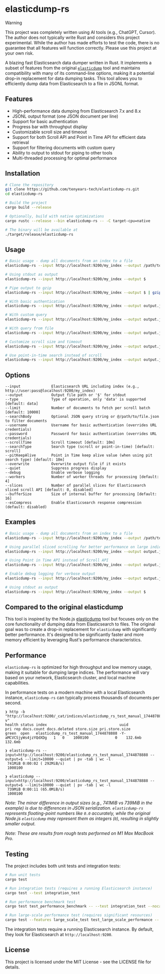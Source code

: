 # elasticdump-rs

> [!WARNING]
> This project was completely written using AI tools (e.g., ChatGPT, Cursor). The author does not typically write Rust and considers this project experimental. While the author has made efforts to test the code, there is no guarantee that all features will function correctly. Please use this project at your own risk.

A blazing fast Elasticsearch data dumper written in Rust. It implements a subset of features from the original [`elasticdump`](https://github.com/elasticsearch-dump/elasticsearch-dump) tool and maintains compatibility with many of its command-line options, making it a potential drop-in replacement for data dumping tasks. This tool allows you to efficiently dump data from Elasticsearch to a file in JSONL format.

## Features

- High-performance data dumping from Elasticsearch 7.x and 8.x
- JSONL output format (one JSON document per line)
- Support for basic authentication
- Progress bar with throughput display
- Customizable scroll size and timeout
- Support for both Scroll API and Point in Time API for efficient data retrieval
- Support for filtering documents with custom query
- Ability to output to stdout for piping to other tools
- Multi-threaded processing for optimal performance

## Installation

```bash
# Clone the repository
git clone https://github.com/tenyears-tech/elasticdump-rs.git
cd elasticdump-rs

# Build the project
cargo build --release

# Optionally, build with native optimizations
cargo rustc --release --bin elasticdump-rs -- -C target-cpu=native

# The binary will be available at
./target/release/elasticdump-rs
```

## Usage

```bash
# Basic usage - dump all documents from an index to a file
elasticdump-rs --input http://localhost:9200/my_index --output /path/to/output.jsonl

# Using stdout as output
elasticdump-rs --input http://localhost:9200/my_index --output $

# Pipe output to gzip
elasticdump-rs --input http://localhost:9200/my_index --output $ | gzip > output.jsonl.gz

# With basic authentication
elasticdump-rs --input http://localhost:9200/my_index --output output.jsonl --username user --password pass

# With custom query
elasticdump-rs --input http://localhost:9200/my_index --output output.jsonl --searchBody '{"query":{"match":{"field":"value"}}}'

# With query from file
elasticdump-rs --input http://localhost:9200/my_index --output output.jsonl --searchBody @query.json

# Customize scroll size and timeout
elasticdump-rs --input http://localhost:9200/my_index --output output.jsonl --limit 5000 --scrollTime 5m

# Use point-in-time search instead of scroll
elasticdump-rs --input http://localhost:9200/my_index --output output.jsonl --searchType pit --pitKeepAlive 2m
```

## Options

```plain
--input              Elasticsearch URL including index (e.g., http://user:pass@localhost:9200/my_index)
--output             Output file path or '$' for stdout
--type               Type of operation, only 'data' is supported [default: data]
--limit              Number of documents to fetch per scroll batch [default: 10000]
--searchBody         Optional JSON query string or @/path/to/file.json to filter documents
--username           Username for basic authentication (overrides URL credentials)
--password           Password for basic authentication (overrides URL credentials)
--scrollTime         Scroll timeout [default: 10m]
--searchType         Search type (scroll or point-in-time) [default: scroll]
--pitKeepAlive       Point in Time keep alive value (when using pit search type) [default: 10m]
--overwrite          Overwrite output file if it exists
--quiet              Suppress progress display
--debug              Enable verbose logging
--workers            Number of worker threads for processing [default: 4]
--slices             Number of parallel slices for Elasticsearch sliced scroll API [default: 0, disabled]
--bufferSize         Size of internal buffer for processing [default: 16]
--esCompress         Enable Elasticsearch response compression (default: disabled)
```

## Examples

```bash
# Basic usage - dump all documents from an index to a file
elasticdump-rs --input http://localhost:9200/my_index --output /path/to/output.jsonl

# Using parallel sliced scrolling for better performance on large indices
elasticdump-rs --input http://localhost:9200/my_index --output output.jsonl --slices 4

# Using Point in Time API instead of Scroll API
elasticdump-rs --input http://localhost:9200/my_index --output output.jsonl --searchType pit

# Enable debug logging for verbose output
elasticdump-rs --input http://localhost:9200/my_index --output output.jsonl --debug

# Using stdout as output
elasticdump-rs --input http://localhost:9200/my_index --output $
```

## Compared to the original elasticdump

This tool is inspired by the Node.js [elasticdump](https://github.com/elasticsearch-dump/elasticsearch-dump) tool but focuses only on the core functionality of dumping data from Elasticsearch to files. The original goal was to create a drop-in replacement for `elasticdump` with significantly better performance. It's designed to be significantly faster and more memory efficient by leveraging Rust's performance characteristics.

## Performance

`elasticdump-rs` is optimized for high throughput and low memory usage, making it suitable for dumping large indices. The performance will vary based on your network, Elasticsearch cluster, and local machine capabilities.

In performance tests on a modern machine with a local Elasticsearch instance, `elasticdump-rs` can typically process thousands of documents per second.

```shell
❯ http -b "http://localhost:9200/_cat/indices/elasticdump_rs_test_manual_1744878888?v"
health status index                                 uuid                   pri rep docs.count docs.deleted store.size pri.store.size
green  open   elasticdump_rs_test_manual_1744878888 -Y-aMCVCSjyWs4jzYQdXDg   1   0    1000100            0    132.6mb        132.6mb

❯ elasticdump-rs --input=http://localhost:9200/elasticdump_rs_test_manual_1744878888 --output=$ --limit=10000 --quiet | pv -tab | wc -l
 741MiB 0:00:02 ( 292MiB/s)
 1000100

❯ elasticdump --input=http://localhost:9200/elasticdump_rs_test_manual_1744878888 --output=$ --limit=10000 --quiet | pv -tab | wc -l
 739MiB 0:00:11 (65.0MiB/s)
 1000100
```

*Note: The minor difference in output sizes (e.g., 741MiB vs 739MiB in the example) is due to differences in JSON serialization. `elasticdump-rs` represents floating-point numbers like `0.0` accurately, while the original Node.js `elasticdump` may represent them as integers (`0`), resulting in slightly smaller output.*

*Note: These are results from rough tests performed on M1 Max MacBook Pro.*

## Testing

The project includes both unit tests and integration tests:

```bash
# Run unit tests
cargo test

# Run integration tests (requires a running Elasticsearch instance)
cargo test --test integration_test

# Run performance benchmark test
cargo test test_performance_benchmark -- --test integration_test --nocapture

# Run large-scale performance test (requires significant resources)
cargo test --features large_scale_test test_large_scale_performance -- --test integration_test --nocapture
```

The integration tests require a running Elasticsearch instance. By default, they look for Elasticsearch at `http://localhost:9200`.

## License

This project is licensed under the MIT License - see the LICENSE file for details.
